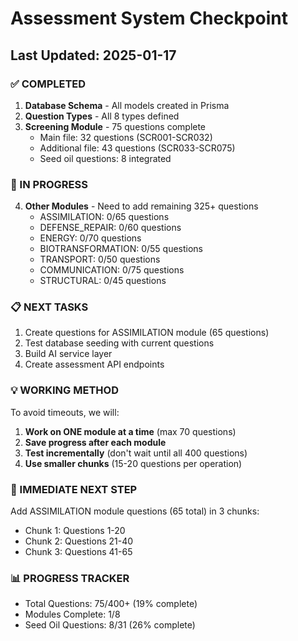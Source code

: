 # Assessment System Checkpoint

## Last Updated: 2025-01-17

### ✅ COMPLETED
1. **Database Schema** - All models created in Prisma
2. **Question Types** - All 8 types defined 
3. **Screening Module** - 75 questions complete
   - Main file: 32 questions (SCR001-SCR032)
   - Additional file: 43 questions (SCR033-SCR075)
   - Seed oil questions: 8 integrated

### 🔄 IN PROGRESS
4. **Other Modules** - Need to add remaining 325+ questions
   - ASSIMILATION: 0/65 questions
   - DEFENSE_REPAIR: 0/60 questions  
   - ENERGY: 0/70 questions
   - BIOTRANSFORMATION: 0/55 questions
   - TRANSPORT: 0/50 questions
   - COMMUNICATION: 0/75 questions
   - STRUCTURAL: 0/45 questions

### 📋 NEXT TASKS
1. Create questions for ASSIMILATION module (65 questions)
2. Test database seeding with current questions
3. Build AI service layer
4. Create assessment API endpoints

### 💡 WORKING METHOD
To avoid timeouts, we will:
1. **Work on ONE module at a time** (max 70 questions)
2. **Save progress after each module**
3. **Test incrementally** (don't wait until all 400 questions)
4. **Use smaller chunks** (15-20 questions per operation)

### 🎯 IMMEDIATE NEXT STEP
Add ASSIMILATION module questions (65 total) in 3 chunks:
- Chunk 1: Questions 1-20
- Chunk 2: Questions 21-40  
- Chunk 3: Questions 41-65

### 📊 PROGRESS TRACKER
- Total Questions: 75/400+ (19% complete)
- Modules Complete: 1/8
- Seed Oil Questions: 8/31 (26% complete)
